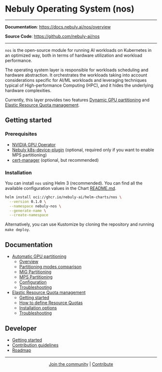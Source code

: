 # Nebuly Operating System (nos)

---

**Documentation**: <a href="<https://docs.nebuly.ai/nos/overview>" target="_blank">https://docs.nebuly.ai/nos/overview </a>

**Source Code**: <a href="<https://github.com/nebuly-ai/nos>" target="_blank">https://github.com/nebuly-ai/nos </a>

---

`nos` is the open-source module for running AI workloads on Kubernetes in an optimized way, both in terms of
hardware utilization and workload performance.

The operating system layer is responsible for workloads scheduling and hardware abstraction.
It orchestrates the workloads taking into account considerations specific for AI/ML workloads and leveraging
techniques typical of High-performance Computing (HPC), and it hides the underlying hardware complexities.

Currently, this layer provides two features 
[Dynamic GPU partitioning](docs/en/docs/dynamic-gpu-partitioning.md) and
[Elastic Resource Quota management](docs/en/docs/elastic-quota.md).

## Getting started

### Prerequisites

* [NVIDIA GPU Operator](https://github.com/NVIDIA/gpu-operator)
* [Nebuly k8s-device-plugin](https://github.com/nebuly-ai/k8s-device-plugin) (optional, required only if you want to enable MPS partitioning)
* [cert-manager](https://cert-manager.io/docs/) (optional, but recommended)

### Installation

You can install `nos` using Helm 3 (recommended).
You can find all the available configuration values in the Chart [README.md](helm-charts/nos/README.md).

```bash
helm install oci://ghcr.io/nebuly-ai/helm-charts/nos \
  --version 0.1.0 \
  --namespace nebuly-nos \
  --generate-name \
  --create-namespace
```

Alternatively, you can use Kustomize by cloning the repository and running `make deploy`.

## Documentation

* [Automatic GPU partitioning](docs/en/docs/automatic-gpu-partitioning.md)
  * [Overview](docs/en/docs/automatic-gpu-partitioning.md#overview)
  * [Partitioning modes comparison](docs/en/docs/automatic-gpu-partitioning.md#partitioning-modes-comparison)
  * [MIG Partitioning](docs/en/docs/automatic-gpu-partitioning.md#mig-partitioning)
  * [MPS Partitioning](docs/en/docs/automatic-gpu-partitioning.md#mps-partitioning)
  * [Configuration](docs/en/docs/automatic-gpu-partitioning.md#configuration)
  * [Troubleshooting](docs/en/docs/automatic-gpu-partitioning.md#troubleshooting)
* [Elastic Resource Quota management](docs/en/docs/elastic-quota.md)
  * [Getting started](docs/en/docs/elastic-quota.md#getting-started)
  * [How to define Resource Quotas](docs/en/docs/elastic-quota.md#how-to-define-resource-quotas)
  * [Installation options](docs/en/docs/elastic-quota.md#scheduler-installation-options)
  * [Troubleshooting](docs/en/docs/elastic-quota.md#troubleshooting)

## Developer

* [Getting started](docs/developer/get-started.md)
* [Contribution guidelines](docs/developer/contribution-guidelines.md)
* [Roadmap]()

---

<p align="center">
  <a href="https://discord.gg/RbeQMu886J">Join the community</a>  | <a href="https://nebuly.gitbook.io/nebuly/welcome/questions-and-contributions"> Contribute </a>
</p>
